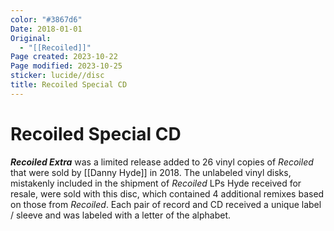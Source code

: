 ```yaml
---
color: "#3867d6"
Date: 2018-01-01
Original:
  - "[[Recoiled]]"
Page created: 2023-10-22
Page modified: 2023-10-25
sticker: lucide//disc
title: Recoiled Special CD
---
```


# Recoiled Special CD

*__Recoiled Extra__* was a limited release added to 26 vinyl copies of *Recoiled* that were sold by [[Danny Hyde]] in 2018. The unlabeled vinyl disks, mistakenly included in the shipment of *Recoiled* LPs Hyde received for resale, were sold with this disc, which contained 4 additional remixes based on those from *Recoiled*. Each pair of record and CD received a unique label / sleeve and was labeled with a letter of the alphabet.
